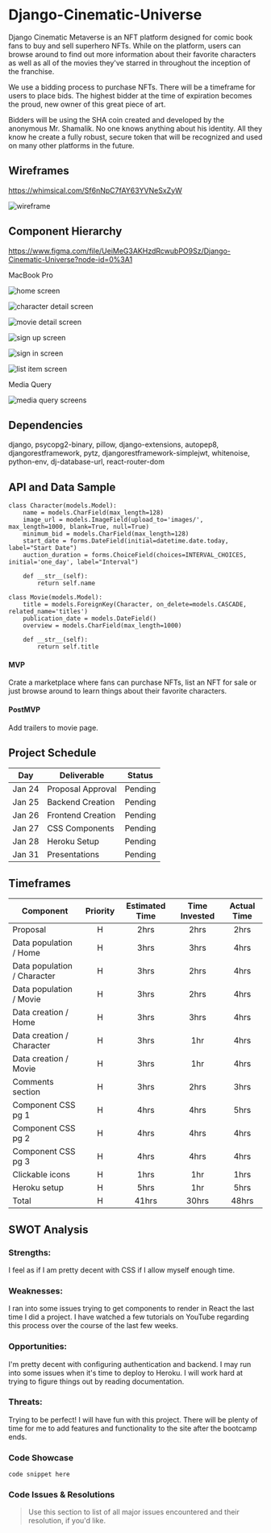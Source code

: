 # Django-Cinematic-Universe

Django Cinematic Metaverse is an NFT platform designed for comic book fans to buy and sell superhero NFTs. While on the platform, users can browse around to find out more information about their favorite characters as well as all of the movies they've starred in throughout the inception of the franchise.

We use a bidding process to purchase NFTs. There will be a timeframe for users to place bids. The highest bidder at the time of expiration becomes the proud, new owner of this great piece of art.

Bidders will be using the SHA coin created and developed by the anonymous Mr. Shamalik. No one knows anything about his identity. All they know he create a fully robust, secure token that will be recognized and used on many other platforms in the future.

## Wireframes

https://whimsical.com/Sf6nNpC7fAY63YVNeSxZyW

![wireframe](images/wireframe.png)

## Component Hierarchy

https://www.figma.com/file/UeiMeG3AKHzdRcwubPO9Sz/Django-Cinematic-Universe?node-id=0%3A1

MacBook Pro

![home screen](images/home.png)

![character detail screen](images/character_detail.png)

![movie detail screen](images/movie_detail.png)

![sign up screen](images/sign_up.png)

![sign in screen](images/sign_in.png)

![list item screen](images/list_item.png)

Media Query

![media query screens](images/media_query.png)

## Dependencies

django,
psycopg2-binary,
pillow,
django-extensions,
autopep8,
djangorestframework,
pytz,
djangorestframework-simplejwt,
whitenoise,
python-env,
dj-database-url,
react-router-dom

## API and Data Sample

```
class Character(models.Model):
    name = models.CharField(max_length=128)
    image_url = models.ImageField(upload_to='images/', max_length=1000, blank=True, null=True)
    minimum_bid = models.CharField(max_length=128)
    start_date = forms.DateField(initial=datetime.date.today, label="Start Date")
    auction_duration = forms.ChoiceField(choices=INTERVAL_CHOICES, initial='one_day', label="Interval")

    def __str__(self):
        return self.name

class Movie(models.Model):
    title = models.ForeignKey(Character, on_delete=models.CASCADE, related_name='titles')
    publication_date = models.DateField()
    overview = models.CharField(max_length=1000)

    def __str__(self):
        return self.title
```

#### MVP

Crate a marketplace where fans can purchase NFTs, list an NFT for sale or just browse around to learn things about their favorite characters.

#### PostMVP

Add trailers to movie page.

## Project Schedule

| Day    | Deliverable       | Status  |
| ------ | ----------------- | ------- |
| Jan 24 | Proposal Approval | Pending |
| Jan 25 | Backend Creation  | Pending |
| Jan 26 | Frontend Creation | Pending |
| Jan 27 | CSS Components    | Pending |
| Jan 28 | Heroku Setup      | Pending |
| Jan 31 | Presentations     | Pending |

## Timeframes

| Component                   | Priority | Estimated Time | Time Invested | Actual Time |
| --------------------------- | :------: | :------------: | :-----------: | :---------: |
| Proposal                    |    H     |      2hrs      |     2hrs      |    2hrs     |
| Data population / Home      |    H     |      3hrs      |     3hrs      |    4hrs     |
| Data population / Character |    H     |      3hrs      |     2hrs      |    4hrs     |
| Data population / Movie     |    H     |      3hrs      |     2hrs      |    4hrs     |
| Data creation / Home        |    H     |      3hrs      |     3hrs      |    4hrs     |
| Data creation / Character   |    H     |      3hrs      |      1hr      |    4hrs     |
| Data creation / Movie       |    H     |      3hrs      |      1hr      |    4hrs     |
| Comments section            |    H     |      3hrs      |     2hrs      |    3hrs     |
| Component CSS pg 1          |    H     |      4hrs      |     4hrs      |    5hrs     |
| Component CSS pg 2          |    H     |      4hrs      |     4hrs      |    4hrs     |
| Component CSS pg 3          |    H     |      4hrs      |     4hrs      |    4hrs     |
| Clickable icons             |    H     |      1hrs      |      1hr      |    1hrs     |
| Heroku setup                |    H     |      5hrs      |      1hr      |    5hrs     |
| Total                       |    H     |     41hrs      |     30hrs     |    48hrs    |

## SWOT Analysis

### Strengths:

I feel as if I am pretty decent with CSS if I allow myself enough time.

### Weaknesses:

I ran into some issues trying to get components to render in React the last time I did a project. I have watched a few tutorials on YouTube regarding this process over the course of the last few weeks.

### Opportunities:

I'm pretty decent with configuring authentication and backend. I may run into some issues when it's time to deploy to Heroku. I will work hard at trying to figure things out by reading documentation.

### Threats:

Trying to be perfect! I will have fun with this project. There will be plenty of time for me to add features and functionality to the site after the bootcamp ends.

### Code Showcase

```
code snippet here
```

### Code Issues & Resolutions

> Use this section to list of all major issues encountered and their resolution, if you'd like.
